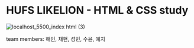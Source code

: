 # HUFS LIKELION - HTML & CSS study
![localhost_5500_index html (3)](https://user-images.githubusercontent.com/102277646/162615141-a6099996-cf41-4bc4-96de-ec28d8cd508b.png)

team members: 해인, 채현, 성민, 수윤, 예지
